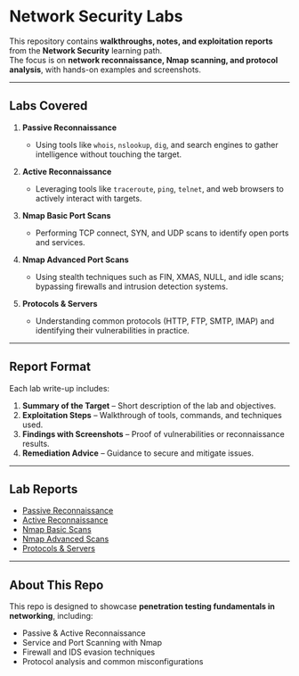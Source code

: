 # Network Security Labs  

This repository contains **walkthroughs, notes, and exploitation reports** from the **Network Security** learning path.  
The focus is on **network reconnaissance, Nmap scanning, and protocol analysis**, with hands-on examples and screenshots.  

---

## Labs Covered  

1. **Passive Reconnaissance**  
   - Using tools like `whois`, `nslookup`, `dig`, and search engines to gather intelligence without touching the target.  

2. **Active Reconnaissance**  
   - Leveraging tools like `traceroute`, `ping`, `telnet`, and web browsers to actively interact with targets.  

3. **Nmap Basic Port Scans**  
   - Performing TCP connect, SYN, and UDP scans to identify open ports and services.  

4. **Nmap Advanced Port Scans**  
   - Using stealth techniques such as FIN, XMAS, NULL, and idle scans; bypassing firewalls and intrusion detection systems.  

5. **Protocols & Servers**  
   - Understanding common protocols (HTTP, FTP, SMTP, IMAP) and identifying their vulnerabilities in practice.  

---

## Report Format  

Each lab write-up includes:  
1. **Summary of the Target** – Short description of the lab and objectives.  
2. **Exploitation Steps** – Walkthrough of tools, commands, and techniques used.  
3. **Findings with Screenshots** – Proof of vulnerabilities or reconnaissance results.  
4. **Remediation Advice** – Guidance to secure and mitigate issues.  

---

## Lab Reports  

- [Passive Reconnaissance](Passive-Recon.md)  
- [Active Reconnaissance](Active-Recon.md)  
- [Nmap Basic Scans](Nmap-Basic.md)  
- [Nmap Advanced Scans](Nmap-Advanced.md)  
- [Protocols & Servers](Protocols-Servers.md)  

---

## About This Repo  

This repo is designed to showcase **penetration testing fundamentals in networking**, including:  
- Passive & Active Reconnaissance  
- Service and Port Scanning with Nmap  
- Firewall and IDS evasion techniques  
- Protocol analysis and common misconfigurations  
